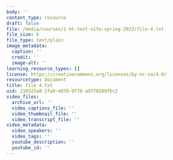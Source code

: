 ```yaml
---
body: ''
content_type: resource
draft: false
file: /media/courses/1-ht-test-site-spring-2023/file-4.txt
file_size: 6
file_type: text/plain
image_metadata:
  caption: ''
  credit: ''
  image-alt: ''
learning_resource_types: []
license: https://creativecommons.org/licenses/by-nc-sa/4.0/
resourcetype: Document
title: file 4.txt
uid: 210325a8-2fa8-4878-9f70-a97f0209fbc2
video_files:
  archive_url: ''
  video_captions_file: ''
  video_thumbnail_file: ''
  video_transcript_file: ''
video_metadata:
  video_speakers: ''
  video_tags: ''
  youtube_description: ''
  youtube_id: ''
---
```

